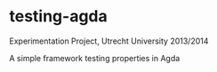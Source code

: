 testing-agda
============

Experimentation Project, Utrecht University 2013/2014 

A simple framework testing properties in Agda
